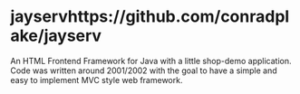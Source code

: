 # jayservhttps://github.com/conradplake/jayserv
An HTML Frontend Framework for Java with a little shop-demo application. Code was written around 2001/2002 with the goal to have a simple and easy to implement MVC style web framework.
